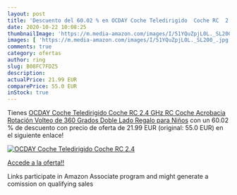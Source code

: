 ```yaml
---
layout: post
title: 'Descuento del 60.02 % en OCDAY Coche Teledirigido  Coche RC  2.4 '
date: 2020-10-22 10:08:25
thumbnailImage: 'https://m.media-amazon.com/images/I/51YQuZpjL0L._SL200_.jpg'
images: [ 'https://m.media-amazon.com/images/I/51YQuZpjL0L._SL200_.jpg' ]
comments: true
category: ofertas
author: ring
slug: B08FC7FDZ5
description:
actualPrice: 21.99 EUR
comparePrice: 55.0 EUR
inStock: true
---
```


Tienes [OCDAY Coche Teledirigido  Coche RC  2.4 GHz RC Coche Acrobacia Rotación Volteo de 360 Grados Doble Lado  Regalo para Niños](https://www.amazon.es/dp/B08FC7FDZ5/?tag=tolees-21) con un 60.02 % de descuento con precio de oferta de 21.99 EUR (original: 55.0 EUR) en el siguiente enlace!

[![OCDAY Coche Teledirigido  Coche RC  2.4 ](https://m.media-amazon.com/images/I/51YQuZpjL0L._SL200_.jpg)](https://www.amazon.es/dp/B08FC7FDZ5/?tag=tolees-21)

[Accede a la oferta!!](https://www.amazon.es/dp/B08FC7FDZ5/?tag=tolees-21)

Links participate in Amazon Associate program and might generate a comission on qualifying sales


